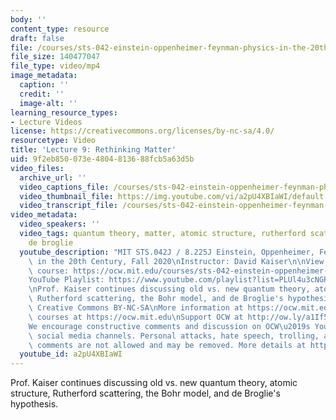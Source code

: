 ```yaml
---
body: ''
content_type: resource
draft: false
file: /courses/sts-042-einstein-oppenheimer-feynman-physics-in-the-20th-century-fall-2020/ocw_8225_sts042_lecture09_2020oct05_360p_16_9.mp4
file_size: 140477047
file_type: video/mp4
image_metadata:
  caption: ''
  credit: ''
  image-alt: ''
learning_resource_types:
- Lecture Videos
license: https://creativecommons.org/licenses/by-nc-sa/4.0/
resourcetype: Video
title: 'Lecture 9: Rethinking Matter'
uid: 9f2eb850-073e-4804-8136-88fcb5a63d5b
video_files:
  archive_url: ''
  video_captions_file: /courses/sts-042-einstein-oppenheimer-feynman-physics-in-the-20th-century-fall-2020/1iBhtXdOS4bzkdXz4ekjnyUVOcN-9AAac_transcript.webvtt
  video_thumbnail_file: https://img.youtube.com/vi/a2pU4XBIaWI/default.jpg
  video_transcript_file: /courses/sts-042-einstein-oppenheimer-feynman-physics-in-the-20th-century-fall-2020/1iBhtXdOS4bzkdXz4ekjnyUVOcN-9AAac_transcript.pdf
video_metadata:
  video_speakers: ''
  video_tags: quantum theory, matter, atomic structure, rutherford scattering, bohr,
    de broglie
  youtube_description: "MIT STS.042J / 8.225J Einstein, Oppenheimer, Feynman: Physics\
    \ in the 20th Century, Fall 2020\nInstructor: David Kaiser\n\nView the complete\
    \ course: https://ocw.mit.edu/courses/sts-042-einstein-oppenheimer-feynman-physics-in-the-20th-century-fall-2020\n\
    YouTube Playlist: https://www.youtube.com/playlist?list=PLUl4u3cNGP63bAfjGas3TuA4ZCPUtN6Xf\n\
    \nProf. Kaiser continues discussing old vs. new quantum theory, atomic structure,\
    \ Rutherford scattering, the Bohr model, and de Broglie's hypothesis.\n\nLicense:\
    \ Creative Commons BY-NC-SA\nMore information at https://ocw.mit.edu/terms\nMore\
    \ courses at https://ocw.mit.edu\nSupport OCW at http://ow.ly/a1If50zVRlQ\n\n\
    We encourage constructive comments and discussion on OCW\u2019s YouTube and other\
    \ social media channels. Personal attacks, hate speech, trolling, and inappropriate\
    \ comments are not allowed and may be removed. More details at https://ocw.mit.edu/comments."
  youtube_id: a2pU4XBIaWI
---
```

Prof. Kaiser continues discussing old vs. new quantum theory, atomic structure, Rutherford scattering, the Bohr model, and de Broglie's hypothesis.